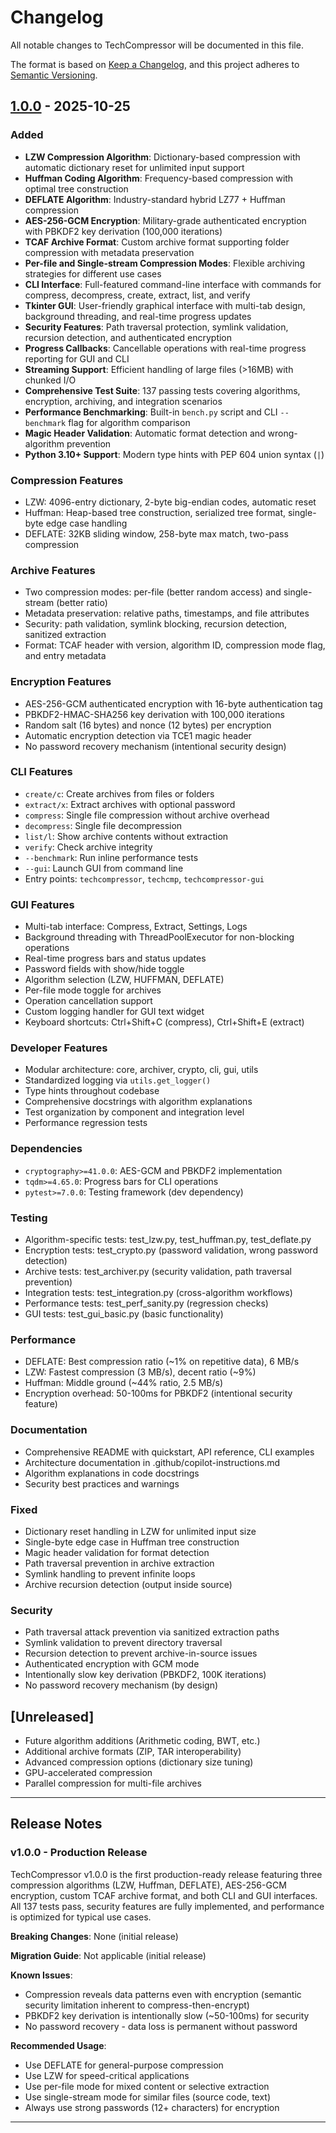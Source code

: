 # Changelog

All notable changes to TechCompressor will be documented in this file.

The format is based on [Keep a Changelog](https://keepachangelog.com/en/1.0.0/),
and this project adheres to [Semantic Versioning](https://semver.org/spec/v2.0.0.html).

## [1.0.0] - 2025-10-25

### Added
- **LZW Compression Algorithm**: Dictionary-based compression with automatic dictionary reset for unlimited input support
- **Huffman Coding Algorithm**: Frequency-based compression with optimal tree construction
- **DEFLATE Algorithm**: Industry-standard hybrid LZ77 + Huffman compression
- **AES-256-GCM Encryption**: Military-grade authenticated encryption with PBKDF2 key derivation (100,000 iterations)
- **TCAF Archive Format**: Custom archive format supporting folder compression with metadata preservation
- **Per-file and Single-stream Compression Modes**: Flexible archiving strategies for different use cases
- **CLI Interface**: Full-featured command-line interface with commands for compress, decompress, create, extract, list, and verify
- **Tkinter GUI**: User-friendly graphical interface with multi-tab design, background threading, and real-time progress updates
- **Security Features**: Path traversal protection, symlink validation, recursion detection, and authenticated encryption
- **Progress Callbacks**: Cancellable operations with real-time progress reporting for GUI and CLI
- **Streaming Support**: Efficient handling of large files (>16MB) with chunked I/O
- **Comprehensive Test Suite**: 137 passing tests covering algorithms, encryption, archiving, and integration scenarios
- **Performance Benchmarking**: Built-in `bench.py` script and CLI `--benchmark` flag for algorithm comparison
- **Magic Header Validation**: Automatic format detection and wrong-algorithm prevention
- **Python 3.10+ Support**: Modern type hints with PEP 604 union syntax (`|`)

### Compression Features
- LZW: 4096-entry dictionary, 2-byte big-endian codes, automatic reset
- Huffman: Heap-based tree construction, serialized tree format, single-byte edge case handling
- DEFLATE: 32KB sliding window, 258-byte max match, two-pass compression

### Archive Features
- Two compression modes: per-file (better random access) and single-stream (better ratio)
- Metadata preservation: relative paths, timestamps, and file attributes
- Security: path validation, symlink blocking, recursion detection, sanitized extraction
- Format: TCAF header with version, algorithm ID, compression mode flag, and entry metadata

### Encryption Features
- AES-256-GCM authenticated encryption with 16-byte authentication tag
- PBKDF2-HMAC-SHA256 key derivation with 100,000 iterations
- Random salt (16 bytes) and nonce (12 bytes) per encryption
- Automatic encryption detection via TCE1 magic header
- No password recovery mechanism (intentional security design)

### CLI Features
- `create/c`: Create archives from files or folders
- `extract/x`: Extract archives with optional password
- `compress`: Single file compression without archive overhead
- `decompress`: Single file decompression
- `list/l`: Show archive contents without extraction
- `verify`: Check archive integrity
- `--benchmark`: Run inline performance tests
- `--gui`: Launch GUI from command line
- Entry points: `techcompressor`, `techcmp`, `techcompressor-gui`

### GUI Features
- Multi-tab interface: Compress, Extract, Settings, Logs
- Background threading with ThreadPoolExecutor for non-blocking operations
- Real-time progress bars and status updates
- Password fields with show/hide toggle
- Algorithm selection (LZW, HUFFMAN, DEFLATE)
- Per-file mode toggle for archives
- Operation cancellation support
- Custom logging handler for GUI text widget
- Keyboard shortcuts: Ctrl+Shift+C (compress), Ctrl+Shift+E (extract)

### Developer Features
- Modular architecture: core, archiver, crypto, cli, gui, utils
- Standardized logging via `utils.get_logger()`
- Type hints throughout codebase
- Comprehensive docstrings with algorithm explanations
- Test organization by component and integration level
- Performance regression tests

### Dependencies
- `cryptography>=41.0.0`: AES-GCM and PBKDF2 implementation
- `tqdm>=4.65.0`: Progress bars for CLI operations
- `pytest>=7.0.0`: Testing framework (dev dependency)

### Testing
- Algorithm-specific tests: test_lzw.py, test_huffman.py, test_deflate.py
- Encryption tests: test_crypto.py (password validation, wrong password detection)
- Archive tests: test_archiver.py (security validation, path traversal prevention)
- Integration tests: test_integration.py (cross-algorithm workflows)
- Performance tests: test_perf_sanity.py (regression checks)
- GUI tests: test_gui_basic.py (basic functionality)

### Performance
- DEFLATE: Best compression ratio (~1% on repetitive data), 6 MB/s
- LZW: Fastest compression (3 MB/s), decent ratio (~9%)
- Huffman: Middle ground (~44% ratio, 2.5 MB/s)
- Encryption overhead: 50-100ms for PBKDF2 (intentional security feature)

### Documentation
- Comprehensive README with quickstart, API reference, CLI examples
- Architecture documentation in .github/copilot-instructions.md
- Algorithm explanations in code docstrings
- Security best practices and warnings

### Fixed
- Dictionary reset handling in LZW for unlimited input size
- Single-byte edge case in Huffman tree construction
- Magic header validation for format detection
- Path traversal prevention in archive extraction
- Symlink handling to prevent infinite loops
- Archive recursion detection (output inside source)

### Security
- Path traversal attack prevention via sanitized extraction paths
- Symlink validation to prevent directory traversal
- Recursion detection to prevent archive-in-source issues
- Authenticated encryption with GCM mode
- Intentionally slow key derivation (PBKDF2, 100K iterations)
- No password recovery mechanism (by design)

## [Unreleased]
- Future algorithm additions (Arithmetic coding, BWT, etc.)
- Additional archive formats (ZIP, TAR interoperability)
- Advanced compression options (dictionary size tuning)
- GPU-accelerated compression
- Parallel compression for multi-file archives

---

## Release Notes

### v1.0.0 - Production Release
TechCompressor v1.0.0 is the first production-ready release featuring three compression algorithms (LZW, Huffman, DEFLATE), AES-256-GCM encryption, custom TCAF archive format, and both CLI and GUI interfaces. All 137 tests pass, security features are fully implemented, and performance is optimized for typical use cases.

**Breaking Changes**: None (initial release)

**Migration Guide**: Not applicable (initial release)

**Known Issues**: 
- Compression reveals data patterns even with encryption (semantic security limitation inherent to compress-then-encrypt)
- PBKDF2 key derivation is intentionally slow (~50-100ms) for security
- No password recovery - data loss is permanent without password

**Recommended Usage**:
- Use DEFLATE for general-purpose compression
- Use LZW for speed-critical applications
- Use per-file mode for mixed content or selective extraction
- Use single-stream mode for similar files (source code, text)
- Always use strong passwords (12+ characters) for encryption

---

[1.0.0]: https://github.com/DevaanshPathak/TechCompressor/releases/tag/v1.0.0

